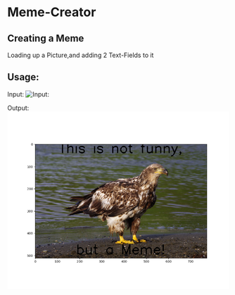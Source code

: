 # Meme-Creator


## Creating a Meme
Loading up a Picture,and adding 2 Text-Fields to it

## Usage:
Input:
![Input:](resources/img/3.jpg "Input")

Output: 
![Output:](meme_generator/output_meme.png "Output")


